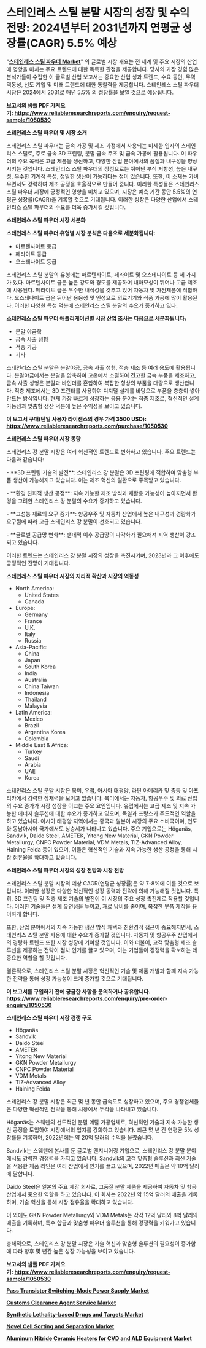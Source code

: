 <p><h1>스테인레스 스틸 분말 시장의 성장 및 수익 전망: 2024년부터 2031년까지 연평균 성장률(CAGR) 5.5% 예상</h1></p><p>"<strong><a href="https://www.reliableresearchreports.com/stainless-steel-powder-r1050530?utm_campaign=105&utm_medium=7&utm_source=Github&utm_content=ia&utm_term=08122024&utm_id=stainless-steel-powder">스테인레스 스틸 파우더 Market</a></strong>" 의 글로벌 시장 개요는 전 세계 및 주요 시장의 산업에 영향을 미치는 주요 트렌드에 대한 독특한 관점을 제공합니다. 당사의 가장 경험 많은 분석가들이 수집한 이 글로벌 산업 보고서는 중요한 산업 성과 트렌드, 수요 동인, 무역 역동성, 선도 기업 및 미래 트렌드에 대한 통찰력을 제공합니다. 스테인레스 스틸 파우더 시장은 2024에서 2031로 매년 5.5% 의 성장률을 보일 것으로 예상됩니다.&nbsp;</p>
<p><strong>보고서의 샘플 PDF 가져오기:&nbsp;<a href="https://www.reliableresearchreports.com/enquiry/request-sample/1050530?utm_campaign=105&utm_medium=7&utm_source=Github&utm_content=ia&utm_term=08122024&utm_id=stainless-steel-powder">https://www.reliableresearchreports.com/enquiry/request-sample/1050530</a></strong></p>
<p><strong>스테인레스 스틸 파우더 및 시장 소개</strong></p>
<p><p>스테인리스 스틸 파우더는 금속 가공 및 제조 과정에서 사용되는 미세한 입자의 스테인리스 스틸로, 주로 금속 3D 프린팅, 분말 금속 주조 및 금속 가공에 활용됩니다. 이 파우더의 주요 목적은 고급 제품을 생산하고, 다양한 산업 분야에서의 품질과 내구성을 향상시키는 것입니다. 스테인리스 스틸 파우더의 장점으로는 뛰어난 부식 저항성, 높은 내구성, 우수한 기계적 특성, 정밀한 생산이 가능하다는 점이 있습니다. 또한, 이 소재는 가벼우면서도 강력하여 제조 공정을 효율적으로 만들어 줍니다. 이러한 특성들은 스테인리스 스틸 파우더 시장에 긍정적인 영향을 미치고 있으며, 시장은 예측 기간 동안 5.5%의 연평균 성장률(CAGR)을 기록할 것으로 기대됩니다. 이러한 성장은 다양한 산업에서 스테인리스 스틸 파우더의 수요를 더욱 증가시킬 것입니다.</p></p>
<p><strong>스테인레스 스틸 파우더 시장 세분화</strong></p>
<p><strong>스테인레스 스틸 파우더 유형별 시장 분석은 다음으로 세분화됩니다:</strong></p>
<p><ul><li>마르텐사이트 등급</li><li>페라이트 등급</li><li>오스테나이트 등급</li></ul></p>
<p><p>스테인리스 스틸 분말의 유형에는 마르텐사이트, 페라이트 및 오스테나이트 등 세 가지가 있다. 마르텐사이트 급은 높은 강도와 경도를 제공하며 내마모성이 뛰어나 고급 제조에 사용된다. 페라이트 급은 우수한 내식성을 갖추고 있어 자동차 및 가전제품에 적합하다. 오스테나이트 급은 뛰어난 용융성 및 인성으로 의료기기와 식품 가공에 많이 활용된다. 이러한 다양한 특성 덕분에 스테인리스 스틸 분말의 수요가 증가하고 있다.</p></p>
<p><strong>스테인레스 스틸 파우더 애플리케이션별 시장 산업 조사는 다음으로 세분화됩니다:</strong></p>
<p><ul><li>분말 야금학</li><li>금속 사출 성형</li><li>적층 가공</li><li>기타</li></ul></p>
<p><p>스테인리스 스틸 분말은 분말야금, 금속 사출 성형, 적층 제조 등 여러 용도에 활용됩니다. 분말야금에서는 분말을 압축하여 고온에서 소결하여 견고한 금속 부품을 제조하고, 금속 사출 성형은 분말과 바인더를 혼합하여 복잡한 형상의 부품을 대량으로 생산합니다. 적층 제조에서는 3D 프린터를 사용하여 디지털 설계를 바탕으로 부품을 층층이 쌓아 만드는 방식입니다. 현재 가장 빠르게 성장하는 응용 분야는 적층 제조로, 혁신적인 설계 가능성과 맞춤형 생산 덕분에 높은 수익성을 보이고 있습니다.</p></p>
<p><strong>이 보고서 구매(단일 사용자 라이센스의 경우 가격 3500 USD): <a href="https://www.reliableresearchreports.com/purchase/1050530?utm_campaign=105&utm_medium=7&utm_source=Github&utm_content=ia&utm_term=08122024&utm_id=stainless-steel-powder">https://www.reliableresearchreports.com/purchase/1050530</a></strong></p>
<p><strong>스테인레스 스틸 파우더 시장 동향</strong></p>
<p><p>스테인리스 강 분말 시장은 여러 혁신적인 트렌드로 변화하고 있습니다. 주요 트렌드는 다음과 같습니다:</p><p>- **3D 프린팅 기술의 발전**: 스테인리스 강 분말은 3D 프린팅에 적합하여 맞춤형 부품 생산이 가능해지고 있습니다. 이는 제조 혁신의 일환으로 주목받고 있습니다.</p><p>- **환경 친화적 생산 공정**: 지속 가능한 제조 방식과 재활용 가능성이 높아지면서 환경을 고려한 스테인리스 강 분말의 수요가 증가하고 있습니다.</p><p>- **고성능 재료의 요구 증가**: 항공우주 및 자동차 산업에서 높은 내구성과 경량화가 요구됨에 따라 고급 스테인리스 강 분말이 선호되고 있습니다.</p><p>- **글로벌 공급망 변화**: 팬데믹 이후 공급망의 다각화가 필요해져 지역 생산이 강조되고 있습니다.</p><p>이러한 트렌드는 스테인리스 강 분말 시장의 성장을 촉진시키며, 2023년과 그 이후에도 긍정적인 전망이 기대됩니다.</p></p>
<p><strong>스테인레스 스틸 파우더 시장의 지리적 확산과 시장의 역동성</strong></p>
<p><ul>
    <li>
        North America:
        <ul>
            <li>United States</li>
            <li>Canada</li>
        </ul>
    </li>
    <li>
        Europe:
        <ul>
            <li>Germany</li>
            <li>France</li>
            <li>U.K.</li>
            <li>Italy</li>
            <li>Russia</li>
        </ul>
    </li>
    <li>
        Asia-Pacific:
        <ul>
            <li>China</li>
            <li>Japan</li>
            <li>South Korea</li>
            <li>India</li>
            <li>Australia</li>
            <li>China Taiwan</li>
            <li>Indonesia</li>
            <li>Thailand</li>
            <li>Malaysia</li>
        </ul>
    </li>
    <li>
        Latin America:
        <ul>
            <li>Mexico</li>
            <li>Brazil</li>
            <li>Argentina Korea</li>
            <li>Colombia</li>
        </ul>
    </li>
    <li>
        Middle East & Africa:
        <ul>
            <li>Turkey</li>
            <li>Saudi</li>
            <li>Arabia</li>
            <li>UAE</li>
            <li>Korea</li>
        </ul>
    </li>
    </ul></p>
<p><p>스테인리스 스틸 분말 시장은 북미, 유럽, 아시아 태평양, 라틴 아메리카 및 중동 및 아프리카에서 강력한 잠재력을 보이고 있습니다. 북미에서는 자동차, 항공우주 및 의료 산업의 수요 증가가 시장 성장을 이끄는 주요 요인입니다. 유럽에서는 고급 제조 및 지속 가능한 에너지 솔루션에 대한 수요가 증가하고 있으며, 독일과 프랑스가 주도적인 역할을 하고 있습니다. 아시아 태평양 지역에서는 중국과 일본이 시장의 주요 소비국이며, 인도와 동남아시아 국가에서도 상승세가 나타나고 있습니다. 주요 기업으로는 Höganäs, Sandvik, Daido Steel, AMETEK, Yitong New Material, GKN Powder Metallurgy, CNPC Powder Material, VDM Metals, TIZ-Advanced Alloy, Haining Feida 등이 있으며, 이들은 혁신적인 기술과 지속 가능한 생산 공정을 통해 시장 점유율을 확대하고 있습니다.</p></p>
<p><strong>스테인레스 스틸 파우더 시장의 성장 전망과 시장 전망</strong></p>
<p><p>스테인리스 스틸 분말 시장의 예상 CAGR(연평균 성장률)은 약 7-8%에 이를 것으로 보입니다. 이러한 성장은 다양한 혁신적인 성장 동력과 전략에 의해 가능해질 것입니다. 특히, 3D 프린팅 및 적층 제조 기술의 발전이 이 시장의 주요 성장 촉진제로 작용할 것입니다. 이러한 기술들은 설계 유연성을 높이고, 재료 낭비를 줄이며, 복잡한 부품 제작을 용이하게 합니다.</p><p>또한, 산업 분야에서의 지속 가능한 생산 방식 채택과 친환경적 접근이 중요해지면서, 스테인리스 스틸 분말 사용에 대한 수요가 증가할 것입니다. 자동차 및 항공우주 산업에서의 경량화 트렌드 또한 시장 성장에 기여할 것입니다. 이와 더불어, 고객 맞춤형 제조 솔루션을 제공하는 전략이 점차 인기를 끌고 있으며, 이는 기업들이 경쟁력을 확보하는 데 중요한 역할을 할 것입니다.</p><p>결론적으로, 스테인리스 스틸 분말 시장은 혁신적인 기술 및 제품 개발과 함께 지속 가능한 전략을 통해 성장 가능성이 크게 증가할 것으로 기대됩니다.</p></p>
<p><strong>이 보고서를 구입하기 전에 궁금한 사항을 문의하거나 공유합니다. <a href="https://www.reliableresearchreports.com/enquiry/pre-order-enquiry/1050530?utm_campaign=105&utm_medium=7&utm_source=Github&utm_content=ia&utm_term=08122024&utm_id=stainless-steel-powder">https://www.reliableresearchreports.com/enquiry/pre-order-enquiry/1050530</a></strong></p>
<p><strong>스테인레스 스틸 파우더 시장 경쟁 구도</strong></p>
<p><ul><li>Höganäs</li><li>Sandvik</li><li>Daido Steel</li><li>AMETEK</li><li>Yitong New Material</li><li>GKN Powder Metallurgy</li><li>CNPC Powder Material</li><li>VDM Metals</li><li>TIZ-Advanced Alloy</li><li>Haining Feida</li></ul></p>
<p><p>스테인리스 강 분말 시장은 최근 몇 년 동안 급속도로 성장하고 있으며, 주요 경쟁업체들은 다양한 혁신적인 전략을 통해 시장에서 두각을 나타내고 있습니다. </p><p>Höganäs는 스웨덴의 선도적인 분말 메탈 가공업체로, 혁신적인 기술과 지속 가능한 생산 공정을 도입하여 시장에서의 입지를 강화하고 있습니다. 최근 몇 년 간 연평균 5% 성장률을 기록하며, 2022년에는 약 20억 달러의 수익을 올렸습니다.</p><p>Sandvik는 스웨덴에 본사를 둔 글로벌 엔지니어링 기업으로, 스테인리스 강 분말 분야에서도 강력한 경쟁력을 가지고 있습니다. Sandvik의 고객 맞춤형 솔루션과 최신 기술을 적용한 제품 라인은 여러 산업에서 인기를 끌고 있으며, 2022년 매출은 약 10억 달러에 달합니다.</p><p>Daido Steel은 일본의 주요 제강 회사로, 고품질 분말 제품을 제공하여 자동차 및 항공 산업에서 중요한 역할을 하고 있습니다. 이 회사는 2022년 약 15억 달러의 매출을 기록하며, 기술 혁신을 통해 시장 점유율을 확대하고 있습니다.</p><p>이 외에도 GKN Powder Metallurgy와 VDM Metals는 각각 12억 달러와 8억 달러의 매출을 기록하며, 특수 합금과 맞춤형 파우더 솔루션을 통해 경쟁력을 키워가고 있습니다.</p><p>총체적으로, 스테인리스 강 분말 시장은 기술 혁신과 맞춤형 솔루션의 필요성이 증가함에 따라 향후 몇 년간 높은 성장 가능성을 보이고 있습니다.</p></p>
<p><strong>보고서의 샘플 PDF 가져오기:&nbsp;<a href="https://www.reliableresearchreports.com/enquiry/request-sample/1050530?utm_campaign=105&utm_medium=7&utm_source=Github&utm_content=ia&utm_term=08122024&utm_id=stainless-steel-powder">https://www.reliableresearchreports.com/enquiry/request-sample/1050530</a></strong></p>
<p><strong><p><a href="https://issuu.com/reportprime-2/docs/pass-transistor-switching-mode-power-supply-market?utm_campaign=105&utm_medium=7&utm_source=Github&utm_content=ia&utm_term=08122024&utm_id=stainless-steel-powder">Pass Transistor Switching-Mode Power Supply Market</a></p><p><a href="https://issuu.com/reportprime-2/docs/customs-clearance-agent-service-market-size-2030.p?utm_campaign=105&utm_medium=7&utm_source=Github&utm_content=ia&utm_term=08122024&utm_id=stainless-steel-powder">Customs Clearance Agent Service Market</a></p><p><a href="https://github.com/DianaWilson796/Market-Research-Report-List-1/blob/main/synthetic-lethality-based-drugs-and-targets-market.md?utm_campaign=105&utm_medium=7&utm_source=Github&utm_content=ia&utm_term=08122024&utm_id=stainless-steel-powder">Synthetic Lethality-based Drugs and Targets Market</a></p><p><a href="https://github.com/joannesouthgate/Market-Research-Report-List-5/blob/main/novel-cell-sorting-and-separation-market.md?utm_campaign=105&utm_medium=7&utm_source=Github&utm_content=ia&utm_term=08122024&utm_id=stainless-steel-powder">Novel Cell Sorting and Separation Market</a></p><p><a href="https://www.linkedin.com/pulse/the-sympatico-insight-9odme?utm_campaign=105&utm_medium=7&utm_source=Github&utm_content=ia&utm_term=08122024&utm_id=stainless-steel-powder">Aluminum Nitride Ceramic Heaters for CVD and ALD Equipment Market</a></p></strong></p>
<p></p>